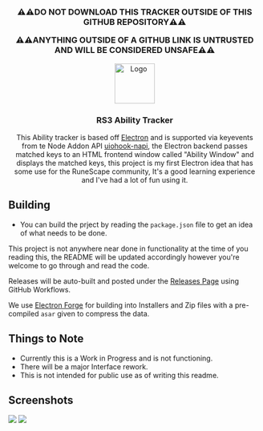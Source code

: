 <h3 align="center">⚠️⚠️DO NOT DOWNLOAD THIS TRACKER OUTSIDE OF THIS GITHUB REPOSITORY⚠️⚠️
  <p>⚠️⚠️ANYTHING OUTSIDE OF A GITHUB LINK IS UNTRUSTED AND WILL BE CONSIDERED UNSAFE⚠️⚠️</h3>
  

<p align="center">
  <a href="https://github.com/txj-xyz/rs3-ability-tracker">
    <img src="https://gitlab.unige.ch/Joakim.Tutt/Best-README-Template/-/raw/master/images/logo.png" alt="Logo" width="80" height="80">
  </a>

  <h3 align="center">RS3 Ability Tracker</h3>

  <p align="center">
  This Ability tracker is based off <a href="https://www.electronjs.org/">Electron</a> and is supported via keyevents from te Node Addon API <a href="https://github.com/SnosMe/uiohook-napi">uiohook-napi</a>, the Electron backend passes matched keys to an HTML frontend window called "Ability Window" and displays the matched keys, this project is my first Electron idea that has some use for the RuneScape community, It's a good learning experience and I've had a lot of fun using it.
  </p>
</p>

## Building

- You can build the prject by reading the `package.json` file to get an idea of what needs to be done.

This project is not anywhere near done in functionality at the time of you reading this, the README will be updated accordingly however you're welcome to go through and read the code.

Releases will be auto-built and posted under the [Releases Page](https://github.com/txj-xyz/rs3-ability-tracker/releases) using GitHub Workflows.

We use [Electron Forge](https://www.electronforge.io/) for building into Installers and Zip files with a pre-compiled `asar` given to compress the data.

    
## Things to Note

 - Currently this is a Work in Progress and is not functioning.
 - There will be a major Interface rework.
 - This is not intended for public use as of writing this readme.


## Screenshots

![](https://l.txj-dev.xyz/8LQhC)
![](https://l.txj-dev.xyz/UTBAk)
